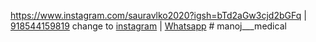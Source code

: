  <a href="">https://www.instagram.com/sauravlko2020?igsh=bTd2aGw3cjd2bGFq</a> | <a href="">918544159819</a>
   change to          <a href="https://www.instagram.com/sauravlko2020?igsh=bTd2aGw3cjd2bGFq">instagram</a> | <a href="918544159819">Whatsapp</a>
            # manoj___medical
